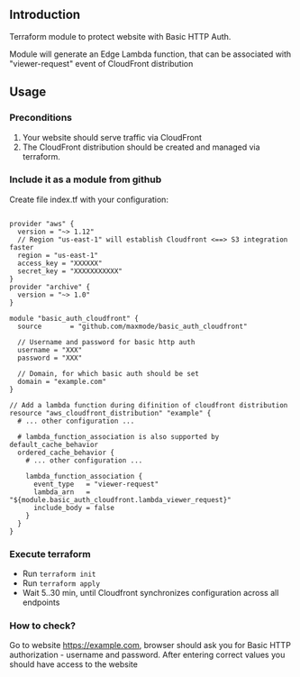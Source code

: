 
## Introduction
Terraform module to protect website with Basic HTTP Auth.

Module will generate an Edge Lambda function, that can be associated with
 "viewer-request" event of CloudFront distribution

## Usage

### Preconditions
1. Your website should serve traffic via CloudFront
1. The CloudFront distribution should be created and managed via terraform.


### Include it as a module from github

Create file index.tf with your configuration:
```

provider "aws" {
  version = "~> 1.12"
  // Region "us-east-1" will establish Cloudfront <==> S3 integration faster
  region = "us-east-1"
  access_key = "XXXXXX"
  secret_key = "XXXXXXXXXXX"
}
provider "archive" {
  version = "~> 1.0"
}

module "basic_auth_cloudfront" {
  source       = "github.com/maxmode/basic_auth_cloudfront"
  
  // Username and password for basic http auth
  username = "XXX"
  password = "XXX"
  
  // Domain, for which basic auth should be set
  domain = "example.com"
}

// Add a lambda function during difinition of cloudfront distribution
resource "aws_cloudfront_distribution" "example" {
  # ... other configuration ...

  # lambda_function_association is also supported by default_cache_behavior
  ordered_cache_behavior {
    # ... other configuration ...

    lambda_function_association {
      event_type   = "viewer-request"
      lambda_arn   = "${module.basic_auth_cloudfront.lambda_viewer_request}"
      include_body = false
    }
  }
}
```

### Execute terraform
 
 - Run `terraform init`
 - Run `terraform apply`
 - Wait 5..30 min, until Cloudfront synchronizes configuration across all endpoints

### How to check?

Go to website https://example.com, browser should ask you for 
Basic HTTP authorization - username and password. After entering 
correct values you should have access to the website

